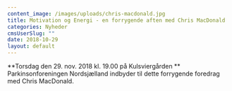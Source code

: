 ```yaml
---
content_image: /images/uploads/chris-macdonald.jpg
title: Motivation og Energi - en forrygende aften med Chris MacDonald
categories: Nyheder
cmsUserSlug: ""
date: 2018-10-29 
layout: default
---
```


**Torsdag den 29. nov. 2018 kl. 19.00 på Kulsviergården
**
Parkinsonforeningen Nordsjælland indbyder til dette forrygende foredrag med Chris MacDonald.